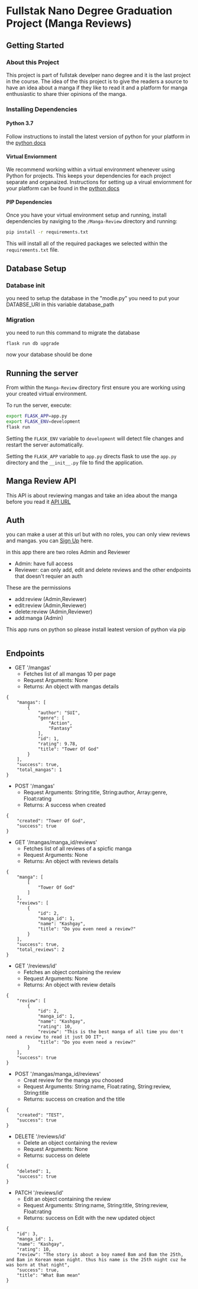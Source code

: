 # Fullstak Nano Degree Graduation Project (Manga Reviews)

## Getting Started

### About this Project 

This project is part of fullstak develper nano degree and it is the last project in the course.
The idea of the this project is to give the readers a source to have an idea about a manga if they like to read it
and a platform for manga enthusiastic to share thier opinions of the manga.

### Installing Dependencies

#### Python 3.7

Follow instructions to install the latest version of python for your platform in the [python docs](https://docs.python.org/3/using/unix.html#getting-and-installing-the-latest-version-of-python)

#### Virtual Enviornment

We recommend working within a virtual environment whenever using Python for projects. This keeps your dependencies for each project separate and organaized. Instructions for setting up a virual enviornment for your platform can be found in the [python docs](https://packaging.python.org/guides/installing-using-pip-and-virtual-environments/)

#### PIP Dependencies

Once you have your virtual environment setup and running, install dependencies by naviging to the `/Manga-Review` directory and running:

```bash
pip install -r requirements.txt
```
This will install all of the required packages we selected within the `requirements.txt` file.

## Database Setup

### Database init

you need to setup the database in the "modle.py" you need to put your DATABSE_URI in this variable database_path

### Migration

you need to run this command to migrate the database 
```
flask run db upgrade
```
now your database should be done

## Running the server

From within the `Manga-Review` directory first ensure you are working using your created virtual environment.

To run the server, execute:

```bash
export FLASK_APP=app.py
export FLASK_ENV=development
flask run
```
Setting the `FLASK_ENV` variable to `development` will detect file changes and restart the server automatically.

Setting the `FLASK_APP` variable to `app.py` directs flask to use the `app.py` directory and the `__init__.py` file to find the application. 

## Manga Review API 

This API is about reviewing mangas and take an idea about the manga before you read it
[API URL](https://manga-reviews.herokuapp.com/mangas)

## Auth
you can make a user at this url but with no roles, you can only view reviews and mangas. you can 
[Sign Up](https://kashgary1.auth0.com/authorize?audience=mangareview&response_type=token&client_id=uphmj7bMT1NIkIMgLkBXvb3ztxmkmLJ6&redirect_uri=https://manga-reviews.herokuapp.com/) here.

in this app there are two roles Admin and Reviewer 
- Admin: have full access
- Reviewer: can only add, edit and delete reviews and the other endpoints that doesn't requier an auth

These are the permissions 	
- add:review (Admin,Reviewer)		
- edit:review (Admin,Reviewer)
- delete:review (Admin,Reviewer)
- add:manga (Admin)

This app runs on python so please install leatest version of python via pip
```

```
## Endpoints

- GET '/mangas'
    - Fetches list of all mangas 10 per page
    - Request Arguments: None
    - Returns: An object with mangas details
```
{
    "mangas": [
        {
            "author": "SUI",
            "genre": [
                "Action",
                "Fantasy"
            ],
            "id": 1,
            "rating": 9.78,
            "title": "Tower Of God"
        }
    ],
    "success": true,
    "total_mangas": 1
}
```

- POST '/mangas'
    - Request Arguments: String:title, String:author, Array:genre, Float:rating
    - Returns: A success when created 
```
{
    "created": "Tower Of God",
    "success": true
}
```

- GET '/mangas/manga_id/reviews'
    - Fetches list of all reviews of a spicfic manga
    - Request Arguments: None
    - Returns: An object with reviews details
```
{
    "manga": [
        [
            "Tower Of God"
        ]
    ],
    "reviews": [
        {
            "id": 2,
            "manga_id": 1,
            "name": "Kashgay",
            "title": "Do you even need a review?"
        }
    ],
    "success": true,
    "total_reviews": 2
}
```

- GET '/reviews/id' 
    - Fetches an object containing the review
    - Request Arguments: None
    - Returns: An object with review details
```
{
    "review": [
        {
            "id": 2,
            "manga_id": 1,
            "name": "Kashgay",
            "rating": 10,
            "review": "This is the best manga of all time you don't need a review to read it just DO IT",
            "title": "Do you even need a review?"
        }
    ],
    "success": true
}
```

- POST '/mangas/manga_id/reviews'
    - Creat review for the manga you choosed
    - Request Arguments: String:name, Float:rating, String:review, String:title
    - Returns: success on creation and the title
```
{
    "created": "TEST",
    "success": true
}
```

- DELETE '/reviews/id'
    - Delete an object containing the review
    - Request Arguments: None
    - Returns: success on delete
```
{
    "deleted": 1,
    "success": true
}
```

- PATCH '/reviews/id' 
    - Edit an object containing the review
    - Request Arguments: String:name, String:title, String:review, Float:rating
    - Returns: success on Edit with the new updated object
```
{
    "id": 3,
    "manga_id": 1,
    "name": "Kashgay",
    "rating": 10,
    "review": "The story is about a boy named Bam and Bam the 25th, and Bam in Korean mean night. thus his name is the 25th night cuz he was born at that night",
    "success": true,
    "title": "What Bam mean"
}
```